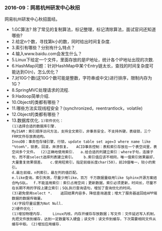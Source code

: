 <h3> 2016-09：网易杭州研发中心秋招 </h3>
 网易杭州研发中心秋招面经。
   
* 1.GC算法? 除了常见的复制算法，标记整理，标记清除算法，面试官问还知道哪些?   
* 2.给定n个数，寻找第k小的数，同时给出时间复杂度.     
* 3.索引有哪些？分别有什么特点？     
* 4.输入www.baidu.com会发生什么？     
* 5.Linux下给定一个文件，里面存放的是IP地址，统计各个IP地址出现的次数.
* 6.HashMap问题：针对HashMap中某个Entry链太长，查找的时间复杂度可能达到O(n)，怎么优化？
* 7.对10G个数(这10G个数可能是整数，字符串或中文)进行排序，限制内存为1G？
* 8.SpringMVC处理请求的流程.
* 9.Hadoop简单介绍.
* 10.Object的类都有哪些？
* 11.哪些方法实现线程安全？(synchronized，reentrantlock，volatile)
* 12.Object的类都有哪些？
* 13.数据库优化.
` 1)软件优化： `        
` (1)选择合适的数据库引擎. `     
` MyISAM：索引顺序访问方法，支持全文索引，非事务安全，不支持外键，表级锁，三个FRM文件存放表结构。 `      
` InnoDB：事务性存储引擎，行锁，update table set age=3 where name like "%tom%"，锁表，回滚，奔溃恢复。 `     
` ACID事务控制：表和索引存放在一个表空间里，表空间多个文件。 `  
` (2)正确地使用索引. `     
` a.给合适的列建立索引：where子句，连接子句，而不是select选择列表建立索引。 `      
` b.索引值应该不相同，唯一值索引效果最好，大量重复效果很差。 `       
` c.使用短索引，指定前缀长度char(50)，前20值唯一，较小的索引。 `     
` d.最左前缀，n列索引，最左列的值匹配。 `      
` e.like查询，索引失效，尽量少用like，百万 千万数据量级用like Sphinx开源方案结合MySQL。 `   
` f.不能滥用索引：索引占用空间；更新数据，索引必须更新，时间长，尽量不在长期不用的字段上建立索引；SQL执行查询语句，增加了查询优化的时间。 `     
` (3)避免使用select *. `     
`  返回结果内容多，降低查询速度；增大了服务器返回给APP端数据的数据传输量。 `      
` (4)字段尽量设置为Not Null. `       
` 2)硬件优化： `    
` (1)增加物理内存. `       
` Linux内核，内存开缓存存放数据；写文件：文件延迟写入机制，先把文件放到缓存，达到一定数量写入硬盘；读文件：读文件到缓存，下次需要相同文件从缓存中取。` ` (2)增加应用缓存. `     
